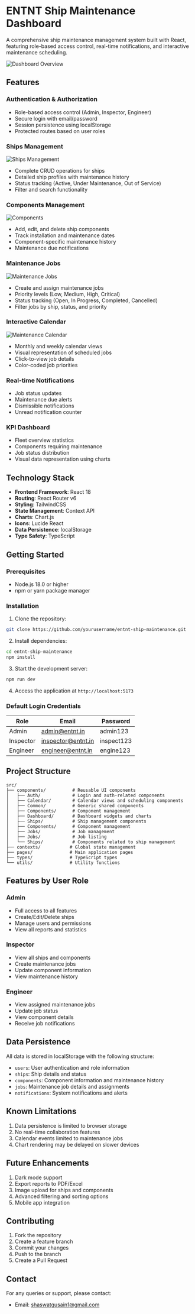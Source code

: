 # ENTNT Ship Maintenance Dashboard

A comprehensive ship maintenance management system built with React, featuring role-based access control, real-time notifications, and interactive maintenance scheduling.

![Dashboard Overview]()

## Features

### Authentication & Authorization
- Role-based access control (Admin, Inspector, Engineer)
- Secure login with email/password
- Session persistence using localStorage
- Protected routes based on user roles

### Ships Management
![Ships Management]()

- Complete CRUD operations for ships
- Detailed ship profiles with maintenance history
- Status tracking (Active, Under Maintenance, Out of Service)
- Filter and search functionality

### Components Management
![Components]()

- Add, edit, and delete ship components
- Track installation and maintenance dates
- Component-specific maintenance history
- Maintenance due notifications

### Maintenance Jobs
![Maintenance Jobs]()

- Create and assign maintenance jobs
- Priority levels (Low, Medium, High, Critical)
- Status tracking (Open, In Progress, Completed, Cancelled)
- Filter jobs by ship, status, and priority

### Interactive Calendar
![Maintenance Calendar]()

- Monthly and weekly calendar views
- Visual representation of scheduled jobs
- Click-to-view job details
- Color-coded job priorities

### Real-time Notifications
- Job status updates
- Maintenance due alerts
- Dismissible notifications
- Unread notification counter

### KPI Dashboard
- Fleet overview statistics
- Components requiring maintenance
- Job status distribution
- Visual data representation using charts

## Technology Stack

- **Frontend Framework**: React 18
- **Routing**: React Router v6
- **Styling**: TailwindCSS
- **State Management**: Context API
- **Charts**: Chart.js
- **Icons**: Lucide React
- **Data Persistence**: localStorage
- **Type Safety**: TypeScript

## Getting Started

### Prerequisites
- Node.js 18.0 or higher
- npm or yarn package manager

### Installation

1. Clone the repository:
```bash
git clone https://github.com/yourusername/entnt-ship-maintenance.git
```

2. Install dependencies:
```bash
cd entnt-ship-maintenance
npm install
```

3. Start the development server:
```bash
npm run dev
```

4. Access the application at `http://localhost:5173`

### Default Login Credentials

| Role     | Email               | Password    |
|----------|---------------------|-------------|
| Admin    | admin@entnt.in      | admin123    |
| Inspector| inspector@entnt.in   | inspect123  |
| Engineer | engineer@entnt.in    | engine123   |

## Project Structure

```
src/
├── components/          # Reusable UI components
│   ├── Auth/            # Login and auth-related components
│   ├── Calendar/        # Calendar views and scheduling components
│   ├── Common/          # Generic shared components
│   ├── Components/      # Component management
│   ├── Dashboard/       # Dashboard widgets and charts
│   ├── Ships/           # Ship management components
│   ├── Components/      # Component management
│   ├── Jobs/            # Job management
│   ├── Jobs/            # Job listing
│   └── Ships/           # Components related to ship management
├── contexts/           # Global state management
├── pages/              # Main application pages
├── types/              # TypeScript types
└── utils/              # Utility functions
```

## Features by User Role

### Admin
- Full access to all features
- Create/Edit/Delete ships
- Manage users and permissions
- View all reports and statistics

### Inspector
- View all ships and components
- Create maintenance jobs
- Update component information
- View maintenance history

### Engineer
- View assigned maintenance jobs
- Update job status
- View component details
- Receive job notifications

## Data Persistence

All data is stored in localStorage with the following structure:

- `users`: User authentication and role information
- `ships`: Ship details and status
- `components`: Component information and maintenance history
- `jobs`: Maintenance job details and assignments
- `notifications`: System notifications and alerts

## Known Limitations

1. Data persistence is limited to browser storage
2. No real-time collaboration features
3. Calendar events limited to maintenance jobs
4. Chart rendering may be delayed on slower devices

## Future Enhancements

1. Dark mode support
2. Export reports to PDF/Excel
3. Image upload for ships and components
4. Advanced filtering and sorting options
5. Mobile app integration

## Contributing

1. Fork the repository
2. Create a feature branch
3. Commit your changes
4. Push to the branch
5. Create a Pull Request

## Contact

For any queries or support, please contact:
- Email: shaswatgusain1@gmail.com
